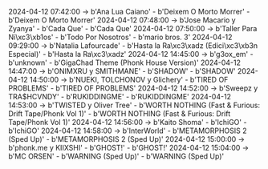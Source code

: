 2024-04-12 07:42:00 -> b'Ana Lua Caiano' - b'Deixem O Morto Morrer' - b'Deixem O Morto Morrer'
2024-04-12 07:48:00 -> b'Jose Macario y Zyanya' - b'Cada Que' - b'Cada Que'
2024-04-12 07:50:00 -> b'Taller Para Ni\xc3\xb1os' - b'Todo Por Nosotros' - b'mario bros. 3'
2024-04-12 09:29:00 -> b'Natalia Lafourcade' - b'Hasta la Ra\xc3\xadz (Edici\xc3\xb3n Especial)' - b'Hasta la Ra\xc3\xadz'
2024-04-12 14:45:00 -> b'g3ox_em' - b'unknown' - b'GigaChad Theme (Phonk House Version)'
2024-04-12 14:47:00 -> b'ONIMXRU y SMITHMANE' - b'SHADOW' - b'SHADOW'
2024-04-12 14:50:00 -> b'NUEKI, TOLCHONOV y Glichery' - b'TIRED OF PROBLEMS' - b'TIRED OF PROBLEMS'
2024-04-12 14:52:00 -> b'Sweepz y TRA$HCVNDY' - b'RUKIDDINGME' - b'RUKIDDINGME'
2024-04-12 14:53:00 -> b'TWISTED y Oliver Tree' - b'WORTH NOTHING (Fast & Furious: Drift Tape/Phonk Vol 1)' - b'WORTH NOTHING (Fast & Furious: Drift Tape/Phonk Vol 1)'
2024-04-12 14:56:00 -> b'Kaito Shoma' - b'IchiGO' - b'IchiGO'
2024-04-12 14:58:00 -> b'InterWorld' - b'METAMORPHOSIS 2 (Sped Up)' - b'METAMORPHOSIS 2 (Sped Up)'
2024-04-12 15:00:00 -> b'phonk.me y KIIXSHI' - b'GHOST!' - b'GHOST!'
2024-04-12 15:04:00 -> b'MC ORSEN' - b'WARNING (Sped Up)' - b'WARNING (Sped Up)'
